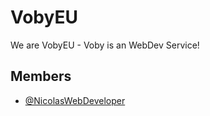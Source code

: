
# VobyEU

We are VobyEU - Voby is an WebDev Service!

## Members

- [@NicolasWebDeveloper](https://www.github.com/NicolasWebDeveloper)


